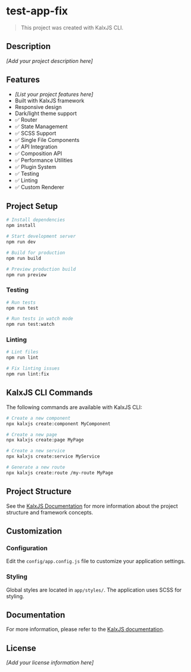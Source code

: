 # test-app-fix

> This project was created with KalxJS CLI.

## Description

*[Add your project description here]*

## Features

- *[List your project features here]*
- Built with KalxJS framework
- Responsive design
- Dark/light theme support
- ✅ Router
- ✅ State Management
- ✅ SCSS Support
- ✅ Single File Components
- ✅ API Integration
- ✅ Composition API
- ✅ Performance Utilities
- ✅ Plugin System
- ✅ Testing
- ✅ Linting
- ✅ Custom Renderer


## Project Setup

```bash
# Install dependencies
npm install

# Start development server
npm run dev

# Build for production
npm run build

# Preview production build
npm run preview
```

### Testing

```bash
# Run tests
npm run test

# Run tests in watch mode
npm run test:watch
```


### Linting

```bash
# Lint files
npm run lint

# Fix linting issues
npm run lint:fix
```



## KalxJS CLI Commands

The following commands are available with KalxJS CLI:

```bash
# Create a new component
npx kalxjs create:component MyComponent

# Create a new page
npx kalxjs create:page MyPage

# Create a new service
npx kalxjs create:service MyService

# Generate a new route
npx kalxjs create:route /my-route MyPage
```

## Project Structure

See the [KalxJS Documentation](./docs/README.md) for more information about the project structure and framework concepts.

## Customization

### Configuration

Edit the `config/app.config.js` file to customize your application settings.

### Styling

Global styles are located in `app/styles/`. The application uses SCSS for styling.

## Documentation

For more information, please refer to the [KalxJS documentation](https://github.com/Odeneho-Calculus/kalxjs).

## License

*[Add your license information here]*
